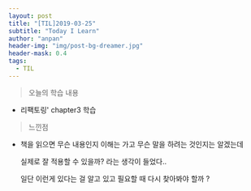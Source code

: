```yaml
---
layout: post
title: "[TIL]2019-03-25"
subtitle: "Today I Learn"
author: "anpan"
header-img: "img/post-bg-dreamer.jpg"
header-mask: 0.4
tags:
  - TIL
---
```


> 오늘의 학습 내용

* 리팩토링' chapter3 학습


> 느낀점

* 책을 읽으면 무슨 내용인지 이해는 가고 무슨 말을 하려는 것인지는 알겠는데
  
  실제로 잘 적용할 수 있을까? 라는 생각이 들었다..
  
  일단 이런게 있다는 걸 알고 있고 필요할 때 다시 찾아봐야 할까 ?



